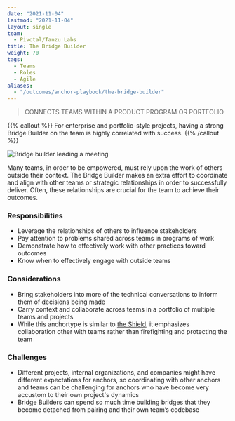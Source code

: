 ```yaml
---
date: "2021-11-04"
lastmod: "2021-11-04"
layout: single
team:
  - Pivotal/Tanzu Labs
title: The Bridge Builder
weight: 70
tags:
  - Teams
  - Roles
  - Agile
aliases:
  - "/outcomes/anchor-playbook/the-bridge-builder"
---
```


> CONNECTS TEAMS WITHIN A PRODUCT PROGRAM OR PORTFOLIO

{{% callout %}}
For enterprise and portfolio-style projects, having a strong Bridge Builder on the team is highly correlated with success.
{{% /callout %}}

![Bridge builder leading a meeting](/learningpaths/anchor-playbook/images/home1.jpg)

Many teams, in order to be empowered, must rely upon the work of others outside their context. The Bridge Builder makes an extra effort to coordinate and align with other teams or strategic relationships in order to successfully deliver. Often, these relationships are crucial for the team to achieve their outcomes.

### Responsibilities

- Leverage the relationships of others to influence stakeholders
- Pay attention to problems shared across teams in programs of work
- Demonstrate how to effectively work with other practices toward outcomes
- Know when to effectively engage with outside teams

### Considerations

- Bring stakeholders into more of the technical conversations to inform them of decisions being made
- Carry context and collaborate across teams in a portfolio of multiple teams and projects
- While this anchortype is similar to [the Shield](/learningpaths/anchor-playbook/the-shield), it emphasizes collaboration other with teams rather than firefighting and protecting the team

### Challenges

- Different projects, internal organizations, and companies might have different expectations for anchors, so coordinating with other anchors and teams can be challenging for anchors who have become very accustom to their own project's dynamics
- Bridge Builders can spend so much time building bridges that they become detached from pairing and their own team’s codebase

